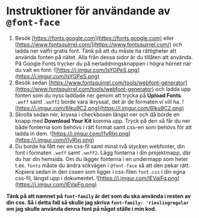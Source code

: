 # Instruktioner för användande av `@font-face`

1. Besök [https://fonts.google.com](https://fonts.google.com) eller [https://www.fontsquirrel.com/](https://www.fontsquirrel.com/) och ladda ner valfri gratis font. Tänk på att du måste ha rättigheter att använda fonten på nätet. Alla från dessa sidor är du tillåten att använda. På Google Fonts trycker du på nerladdningsknappen i högra hörnet när du valt en font:
![https://i.imgur.com/lsYGPeS.png](https://i.imgur.com/lsYGPeS.png)
2. Besök sedan [https://www.fontsquirrel.com/tools/webfont-generator](https://www.fontsquirrel.com/tools/webfont-generator) och ladda upp fonten som du nyss laddade ner genom att trycka på **Upload Fonts**. `.woff` samt `.woff2` borde vara ikryssat, det är de formaten vi vill ha.
![https://i.imgur.com/6Iku9C2.png](https://i.imgur.com/6Iku9C2.png)
3. Skrolla sedan ner, kryssa i checkboxen längst ner och då borde en knapp med **Download Your Kit** komma upp. Tryck på den så får du ner både fonterna som behövs i rätt format samt css-en som behövs för att ladda in dem.
![https://i.imgur.com/I1yRIxj.png](https://i.imgur.com/I1yRIxj.png)
4. Du borde ha fått ner en css-fil samt minst två stycken webfonter, din font i formaten `.woff` samt `.woff2`. Lägg fonterna i din projektmapp, där du har din hemsida. Om du lägger fonterna i en undermapp som heter t.ex. `fonts` måste du ändra sökvägen i `@font-face` så att den pekar rätt. Kopiera sedan in den cssen som ligger i css-filen `font.css` i din egna css-fil, längst upp i dokumentet.
![https://i.imgur.com/lEVajFg.png](https://i.imgur.com/lEVajFg.png)

**Tänk på att namnet på `font-family` är det som du ska använda i resten av din css. Så i detta fall så skulle jag skriva `font-family: 'rieslingregular` om jag skulle använda denna font på något ställe i min kod.**